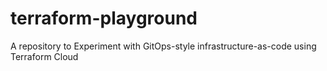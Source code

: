 # terraform-playground

A repository to Experiment with GitOps-style infrastructure-as-code using Terraform Cloud

